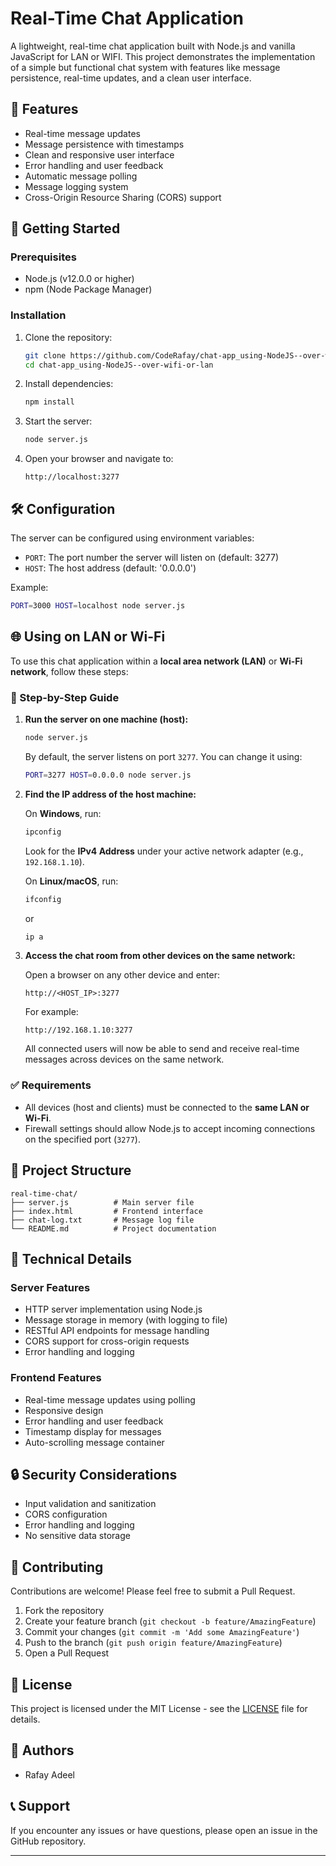 
# Real-Time Chat Application

A lightweight, real-time chat application built with Node.js and vanilla JavaScript for LAN or WIFI. This project demonstrates the implementation of a simple but functional chat system with features like message persistence, real-time updates, and a clean user interface.

## 🌟 Features

* Real-time message updates
* Message persistence with timestamps
* Clean and responsive user interface
* Error handling and user feedback
* Automatic message polling
* Message logging system
* Cross-Origin Resource Sharing (CORS) support

## 🚀 Getting Started

### Prerequisites

* Node.js (v12.0.0 or higher)
* npm (Node Package Manager)

### Installation

1. Clone the repository:

   ```bash
   git clone https://github.com/CodeRafay/chat-app_using-NodeJS--over-wifi-or-lan.git
   cd chat-app_using-NodeJS--over-wifi-or-lan
   ```

2. Install dependencies:

   ```bash
   npm install
   ```

3. Start the server:

   ```bash
   node server.js
   ```

4. Open your browser and navigate to:

   ```
   http://localhost:3277
   ```

## 🛠️ Configuration

The server can be configured using environment variables:

* `PORT`: The port number the server will listen on (default: 3277)
* `HOST`: The host address (default: '0.0.0.0')

Example:

```bash
PORT=3000 HOST=localhost node server.js
```

## 🌐 Using on LAN or Wi-Fi

To use this chat application within a **local area network (LAN)** or **Wi-Fi network**, follow these steps:

### 🔌 Step-by-Step Guide

1. **Run the server on one machine (host):**

   ```bash
   node server.js
   ```

   By default, the server listens on port `3277`. You can change it using:

   ```bash
   PORT=3277 HOST=0.0.0.0 node server.js
   ```

2. **Find the IP address of the host machine:**

   On **Windows**, run:

   ```cmd
   ipconfig
   ```

   Look for the **IPv4 Address** under your active network adapter (e.g., `192.168.1.10`).

   On **Linux/macOS**, run:

   ```bash
   ifconfig
   ```

   or

   ```bash
   ip a
   ```

3. **Access the chat room from other devices on the same network:**

   Open a browser on any other device and enter:

   ```
   http://<HOST_IP>:3277
   ```

   For example:

   ```
   http://192.168.1.10:3277
   ```

   All connected users will now be able to send and receive real-time messages across devices on the same network.

### ✅ Requirements

* All devices (host and clients) must be connected to the **same LAN or Wi-Fi**.
* Firewall settings should allow Node.js to accept incoming connections on the specified port (`3277`).

## 📁 Project Structure

```
real-time-chat/
├── server.js          # Main server file
├── index.html         # Frontend interface
├── chat-log.txt       # Message log file
└── README.md          # Project documentation
```

## 🔧 Technical Details

### Server Features

* HTTP server implementation using Node.js
* Message storage in memory (with logging to file)
* RESTful API endpoints for message handling
* CORS support for cross-origin requests
* Error handling and logging

### Frontend Features

* Real-time message updates using polling
* Responsive design
* Error handling and user feedback
* Timestamp display for messages
* Auto-scrolling message container

## 🔒 Security Considerations

* Input validation and sanitization
* CORS configuration
* Error handling and logging
* No sensitive data storage

## 🤝 Contributing

Contributions are welcome! Please feel free to submit a Pull Request.

1. Fork the repository
2. Create your feature branch (`git checkout -b feature/AmazingFeature`)
3. Commit your changes (`git commit -m 'Add some AmazingFeature'`)
4. Push to the branch (`git push origin feature/AmazingFeature`)
5. Open a Pull Request

## 📝 License

This project is licensed under the MIT License - see the [LICENSE](LICENSE) file for details.

## 👥 Authors

* Rafay Adeel

## 📞 Support

If you encounter any issues or have questions, please open an issue in the GitHub repository.

---
